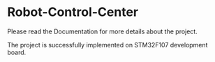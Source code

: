 # Robot-Control-Center

Please read the Documentation for more details about the project.

The project is successfully implemented on STM32F107 development board.
